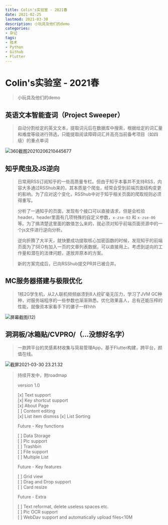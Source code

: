 ```yaml
---
title: Colin's实验室 - 2021春
date: 2021-02-25
lastmod: 2021-03-30
description: 小玩具及他们的demo
categories:
- 杂记
tags:
- 技术
- Python
- Github
- Flutter
---
```


# Colin's实验室  - 2021春

> 小玩具及他们的demo
>
> 

## 英语文本智能查词（Project Sweeper）

> 自动分割给定的英文文本，提取词元后在数据库中搜索，根据给定的词汇量和难度等级进行筛选，只能提取阅读障碍词汇并高亮当前备考项目（如四级）的重点单词

 ![360截图20210206210445677](https://blog-1301127393.cos.ap-shanghai.myqcloud.com/BlogImgs/20210330233722.jpg)

## 知乎爬虫及JS逆向

> 日常用RSS订阅知乎的一些高质量专栏。但由于知乎本事并不支持RSS，内容大多通过RSShub来的，其本质是个爬虫，经常会受到前端页面结构变更的影响。为了应对这个变化，RSShub中对于知乎相关页面的爬取规则必须得重写。
>
> 分析了一通知乎的页面，发现有个接口可以直接请求，但是会检验header。header里面有几项特殊的自定义参数，`x-zse-83`  和 `x-zse-86`等。为了搞清楚这里面的数值怎么来的，就必须对知乎前端页面资源中的一个js文件进行逆向分析。
>
> 逆向折腾了大半天，就快要成功提取核心加密函数的时候，发现知乎的前端页面为了SEO有加入一页的文章列表数据，可以直接用上。考虑到逆向的工作量和潜在的法律问题，遂放弃原本的方案。
>
> 新的方案完成后，已向RSShub提交PR并已被合并。



## MC服务器搭建与极限优化

> 1核2G学生机，从2人联机频频崩溃到8人挖矿毫无压力，学习了JVM GC种种，对服务端程序的一些参数也渐渐熟悉。优化效果喜人，总有还能压榨的性能，就像资本家看手下的骡子一样hhh

![屏幕截图(12)](https://blog-1301127393.cos.ap-shanghai.myqcloud.com/BlogImgs20210207205949.png)



## 洞洞板/冰箱贴/CVPRO/（...没想好名字）

> 一款跨平台的灵感素材收集与简易管理App，基于Flutter构建，跨平台，颜值在线。

![截屏2021-03-30 23.21.32](https://blog-1301127393.cos.ap-shanghai.myqcloud.com/BlogImgs/20210330233350.png)

> 持续开发中，附roadmap
>
> version 1.0
>
> [x] Text support  
> [x] Key shortcut support  
> [x] About Page  
> [ ] Content editing  
> [x] List item dismiss
> [x] List Sorting
>
> Future - Key functions
>
> [ ] Data Storage  
> [ ] Pic support  
> [ ] Trashbin  
> [ ] File support  
> [ ] Multiple List
>
> Future - Key features
>
> [ ] Grid view  
> [ ] Drag and Drop support  
> [ ] Card resize
>
> Future - Extra
>
> [ ] Text reformat, delete useless spaces etc.  
> [ ] Pic OCR support  
> [ ] WebDav support and automatically upload files<10M  